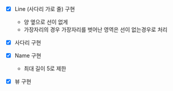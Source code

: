 - [x] Line (사다리 가로 줄) 구현
  - 양 옆으로 선이 없게
  - 가장자리의 경우 가장자리를 벗어난 영역은 선이 없는경우로 처리

- [x] 사다리 구현

- [x] Name 구현
  - 최대 길이 5로 제한

- [x] 뷰 구현

